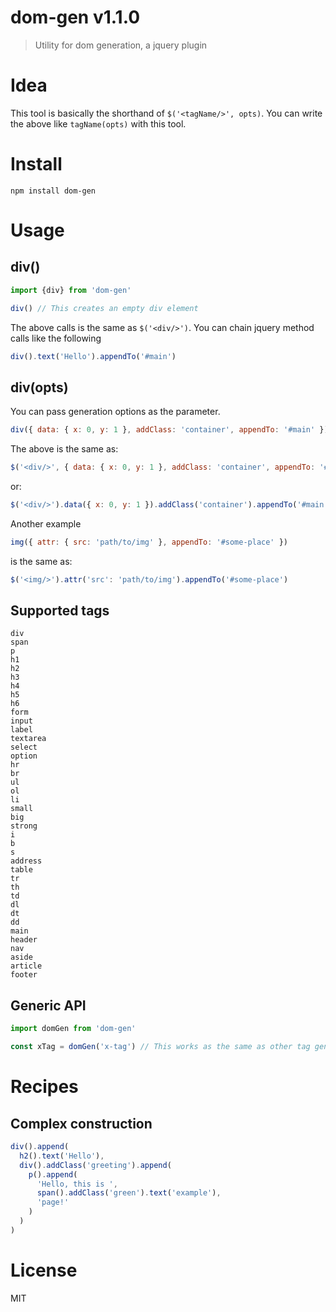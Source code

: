 # dom-gen v1.1.0

> Utility for dom generation, a jquery plugin

# Idea

This tool is basically the shorthand of `$('<tagName/>', opts)`. You can write the above like `tagName(opts)` with this tool.

# Install

    npm install dom-gen

# Usage

## div()

```js
import {div} from 'dom-gen'

div() // This creates an empty div element
```

The above calls is the same as `$('<div/>')`. You can chain jquery method calls like the following

```js
div().text('Hello').appendTo('#main')
```

## div(opts)

You can pass generation options as the parameter.

```js
div({ data: { x: 0, y: 1 }, addClass: 'container', appendTo: '#main' })
```

The above is the same as:

```js
$('<div/>', { data: { x: 0, y: 1 }, addClass: 'container', appendTo: '#main' })
```

or:

```js
$('<div/>').data({ x: 0, y: 1 }).addClass('container').appendTo('#main')
```

Another example

```js
img({ attr: { src: 'path/to/img' }, appendTo: '#some-place' })
```

is the same as:

```js
$('<img/>').attr('src': 'path/to/img').appendTo('#some-place')
```


## Supported tags

    div
    span
    p
    h1
    h2
    h3
    h4
    h5
    h6
    form
    input
    label
    textarea
    select
    option
    hr
    br
    ul
    ol
    li
    small
    big
    strong
    i
    b
    s
    address
    table
    tr
    th
    td
    dl
    dt
    dd
    main
    header
    nav
    aside
    article
    footer

## Generic API

```js
import domGen from 'dom-gen'

const xTag = domGen('x-tag') // This works as the same as other tag generators
```

# Recipes

## Complex construction

```js
div().append(
  h2().text('Hello'),
  div().addClass('greeting').append(
    p().append(
      'Hello, this is ',
      span().addClass('green').text('example'),
      'page!'
    )
  )
)
```

# License

MIT
